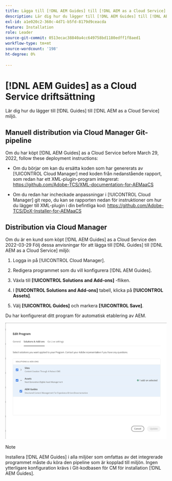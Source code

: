 ```yaml
---
title: Lägga till [!DNL AEM Guides] till [!DNL AEM as a Cloud Service] miljö
description: Lär dig hur du lägger till [!DNL AEM Guides] till [!DNL AEM as a Cloud Service] miljö
exl-id: a1e020c2-360c-4d71-b5fd-8179d9ceacda
feature: Installation
role: Leader
source-git-commit: 0513ecac38840a4cc649758bd1180edff1f8aed1
workflow-type: tm+mt
source-wordcount: '198'
ht-degree: 0%

---
```


# [!DNL AEM Guides] as a Cloud Service driftsättning

Lär dig hur du lägger till [!DNL Guides] till [!DNL AEM as a Cloud Service] miljö.

## Manuell distribution via Cloud Manager Git-pipeline

Om du har köpt [!DNL AEM Guides] as a Cloud Service before March 29, 2022, follow these deployment instructions:

* Om du börjar om kan du ersätta koden som har genererats av [!UICONTROL Cloud Manager] med koden från nedanstående rapport, som redan har ett XML-plugin-program integrerat: https://github.com/Adobe-TCS/XML-documentation-for-AEMaaCS

* Om du redan har incheckade anpassningar i [!UICONTROL Cloud Manager] git repo, du kan se rapporten nedan för instruktioner om hur du lägger till XML-plugin i din befintliga kod: https://github.com/Adobe-TCS/DoX-Installer-for-AEMaaCS

## Distribution via Cloud Manager

Om du är en kund som köpt [!DNL AEM Guides] as a Cloud Service den 2022-03-29 Följ dessa anvisningar för att lägga till [!DNL Guides] till [!DNL AEM as a Cloud Service] miljö:

1. Logga in på [!UICONTROL Cloud Manager].

1. Redigera programmet som du vill konfigurera [!DNL AEM Guides].

1. Växla till **[!UICONTROL Solutions and Add-ons]** -fliken.

1. I **[!UICONTROL Solutions and Add-ons]** tabell, klicka på **[!UICONTROL Assets]**.

1. Välj **[!UICONTROL Guides]** och markera **[!UICONTROL Save]**.

Du har konfigurerat ditt program för automatisk etablering av AEM.

![Configuring AEM Guides solution](assets/addon-configuration.png)

>[!NOTE]
>
>Installera [!DNL AEM Guides] i alla miljöer som omfattas av det integrerade programmet måste du köra den pipeline som är kopplad till miljön. Ingen ytterligare konfiguration krävs i Git-kodbasen för CM för installation [!DNL AEM Guides].
